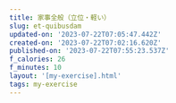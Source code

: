 ```yaml
---
title: 家事全般（立位・軽い）
slug: et-quibusdam
updated-on: '2023-07-22T07:05:47.442Z'
created-on: '2023-07-22T07:02:16.620Z'
published-on: '2023-07-22T07:55:23.537Z'
f_calories: 26
f_minutes: 10
layout: '[my-exercise].html'
tags: my-exercise
---
```



